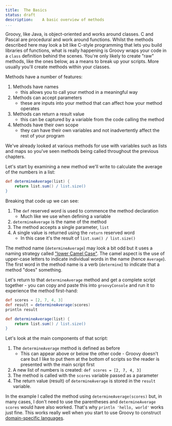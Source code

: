 ```yaml
---
title:	The Basics  
status:	draft
description:	A basic overview of methods
...
```


Groovy, like Java, is object-oriented and works around classes. C and Pascal are procedural and work around functions. Whilst the methods described here may look a bit like C-style programming that lets you build libraries of functions, what is really happening is Groovy wraps your code in a `class` definition behind the scenes. You're only likely to create "raw" methods, like the ones below, as a means to break up your scripts. More usually you'll create methods within your classes.

Methods have a number of features:

1. Methods have names
	- this allows you to call your method in a meaningful way
2. Methods can accept parameters
	- these are inputs into your method that can affect how your method operates
3. Methods can return a result value 
	- this can be captured by a variable from the code calling the method
4. Methods have their own scope
	- they can have their own variables and not inadvertently affect the rest of your program

We've already looked at various methods for use with variables such as lists and maps so you've seen methods being called throughout the previous chapters.

Let's start by examining a new method we'll write to calculate the average of the numbers in a list:

```groovy
def determineAverage(list) {
    return list.sum() / list.size()
}
```

Breaking that code up we can see:

1. The `def` reserved word is used to commence the method declaration
	- Much like we use when defining a variable
1. `determineAverage` is the name of the method
1. The method accepts a single parameter, `list`
1. A single value is returned using the `return` reserved word
	- In this case it's the result of `list.sum() / list.size()`

The method name (`determineAverage`) may look a bit odd but it uses a naming strategy called ["lower Camel Case"](https://en.wikipedia.org/wiki/CamelCase). The camel aspect is the use of upper-case letters to indicate individual words in the name (hence `Average`). The first word in the method name is a verb (`determine`) to indicate that a method "does" something.

Let's return to that `determineAverage` method and get a complete script together - you can copy and paste this into `groovyConsole` and run it to experience the method first-hand:

```groovy
def scores = [2, 7, 4, 3]
def result = determineAverage(scores)
println result

def determineAverage(list) {
    return list.sum() / list.size()
}
```

Let's look at the main components of that script:

1. The `determineAverage` method is defined as before
    * This can appear above or below the other code - Groovy doesn't care but I like to put them at the bottom of scripts so the reader is presented with the main script first
1. A new list of numbers is created: `def scores = [2, 7, 4, 3]`
1. The method is called with the `scores` variable passed as a parameter
1. The return value (result) of `determineAverage` is stored in the `result` variable.

In the example I called the method using `determineAverage(scores)` but, in many cases, I don't need to use the parentheses and `determineAverage scores` would have also worked. That's why `println 'hello, world'` works just fine. This works really well when you start to use Groovy to construct [domain-specific languages](http://groovy-lang.org/dsls.html).



